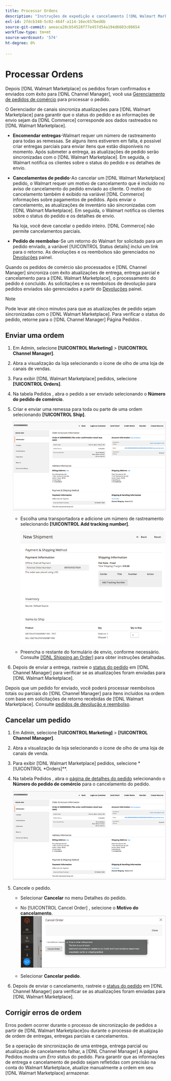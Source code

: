```yaml
---
title: Processar Ordens
description: "Instruções de expedição e cancelamento [!DNL Walmart Marketplace] pedidos da Adobe Commerce e do Magento Open Source."
exl-id: 2fdcb348-5c02-464f-a114-16ec657bed6b
source-git-commit: aeeaca20cb54528f77e457d54a194d6603c08654
workflow-type: tm+mt
source-wordcount: '574'
ht-degree: 0%

---
```


# Processar Ordens

Depois [!DNL Walmart Marketplace] os pedidos foram confirmados e enviados com êxito para [!DNL Channel Manager], você usa [Gerenciamento de pedidos de comércio](https://docs.magento.com/user-guide/sales/orders-workspace.html) para processar o pedido.

O Gerenciador de canais sincroniza atualizações para [!DNL Walmart Marketplace] para garantir que o status do pedido e as informações de envio sejam da [!DNL Commerce] corresponde aos dados rastreados no [!DNL Walmart Marketplace].

* **Encomendar entregas**-Walmart requer um número de rastreamento para todas as remessas. Se alguns itens estiverem em falta, é possível criar entregas parciais para enviar itens que estão disponíveis no momento. Após submeter a entrega, as atualizações de pedido serão sincronizadas com o [!DNL Walmart Marketplace]. Em seguida, o Walmart notifica os clientes sobre o status do pedido e os detalhes de envio.

* **Cancelamentos de pedido**-Ao cancelar um [!DNL Walmart Marketplace] pedido, o Walmart requer um motivo de cancelamento que é incluído no aviso de cancelamento do pedido enviado ao cliente. O motivo do cancelamento também é exibido na variável [!DNL Commerce] informações sobre pagamentos de pedidos. Após enviar o cancelamento, as atualizações de inventário são sincronizadas com [!DNL Walmart Marketplace]. Em seguida, o Walmart notifica os clientes sobre o status do pedido e os detalhes de envio.

   Na loja, você deve cancelar o pedido inteiro. [!DNL Commerce] não permite cancelamentos parciais.

* **Pedido de reembolso**-Se um retorno do Walmart for solicitado para um pedido enviado, a variável [!UICONTROL Status details] inclui um link para o retorno. As devoluções e os reembolsos são gerenciados no [Devoluções](return-refund-orders.md) painel.

Quando os pedidos de comércio são processados e [!DNL Channel Manager] sincroniza com êxito atualizações de entrega, entrega parcial e cancelamento para a [!DNL Walmart Marketplace], o processamento do pedido é concluído. As solicitações e os reembolsos de devolução para pedidos enviados são gerenciados a partir do [Devoluções](return-refund-orders.md) painel.

>[!NOTE]
>
> Pode levar até cinco minutos para que as atualizações de pedido sejam sincronizadas com o [!DNL Walmart Marketplace]. Para verificar o status do pedido, retorne para o [!DNL Channel Manager] Página Pedidos .

## Enviar uma ordem

1. Em Admin, selecione **[!UICONTROL Marketing]** > **[!UICONTROL Channel Manager]**.

1. Abra a visualização da loja selecionando o ícone de olho de uma loja de canais de vendas.

1. Para exibir [!DNL Walmart Marketplace] pedidos, selecione **[!UICONTROL Orders]**.

1. Na tabela Pedidos , abra o pedido a ser enviado selecionando o **Número do pedido de comércio**.

1. Criar e enviar uma remessa para toda ou parte de uma ordem selecionando **[!UICONTROL Ship]**.

   ![Exibição detalhada do pedido de comércio para um [!DNL Walmart Marketplace] pedido](assets/order-detail-with-external-order-id.png)

   * Escolha uma transportadora e adicione um número de rastreamento selecionando **[!UICONTROL Add tracking number]**.

      ![Exibição detalhada do pedido de comércio para um [!DNL Walmart Marketplace] pedido](assets/order-shipment-add-tracking-number.png)


   * Preencha o restante do formulário de envio, conforme necessário. Consulte [[!DNL Shipping an Order]](https://docs.magento.com/user-guide/sales/order-ship.html) para obter instruções detalhadas.

1. Depois de enviar a entrega, rastreie o [status do pedido](manage-orders.md#about-order-status) em [!DNL Channel Manager] para verificar se as atualizações foram enviadas para [!DNL Walmart Marketplace].

Depois que um pedido for enviado, você poderá processar reembolsos totais ou parciais do [!DNL Channel Manager] para itens incluídos na ordem com base em solicitações de retorno recebidas de [!DNL Walmart Marketplace]. Consulte [pedidos de devolução e reembolso](return-refund-orders.md).

## Cancelar um pedido

1. Em Admin, selecione **[!UICONTROL Marketing]** > **[!UICONTROL Channel Manager]**.

1. Abra a visualização da loja selecionando o ícone de olho de uma loja de canais de venda.

1. Para exibir [!DNL Walmart Marketplace] pedidos, selecione *[!UICONTROL *Orders]**.

1. Na tabela Pedidos , abra o [página de detalhes do pedido](manage-orders.md#view-order-detail) selecionando o **Número do pedido de comércio** para o cancelamento do pedido.

   ![Exibição detalhada do pedido de comércio para um[!DNL Walmart Marketplace]pedido](assets/order-detail-with-external-order-id.png)

1. Cancele o pedido.

   * Selecionar **Cancelar** no menu Detalhes do pedido.

   * No [!UICONTROL Cancel Order] , selecione o **Motivo do cancelamento**.
   ![Exibição detalhada do pedido de comércio para um [!DNL Walmart Marketplace] pedido](assets/cancel-order-reason-selector.png)

   * Selecionar **Cancelar pedido**.


1. Depois de enviar o cancelamento, rastreie o [status do pedido](manage-orders.md#about-order-status) em [!DNL Channel Manager] para verificar se as atualizações foram enviadas para [!DNL Walmart Marketplace].

## Corrigir erros de ordem

Erros podem ocorrer durante o processo de sincronização de pedidos a partir de [!DNL Walmart Marketplace]ou durante o processo de atualização de ordem de entregas, entregas parciais e cancelamentos.

Se a operação de sincronização de uma entrega, entrega parcial ou atualização de cancelamento falhar, a [!DNL Channel Manager] A página Pedidos mostra um _Erro_ status do pedido. Para garantir que as informações de entrega e cancelamento de pedido sejam refletidas com precisão na conta do Walmart Marketplace, atualize manualmente a ordem em seu [!DNL Walmart Marketplace] armazenar.


